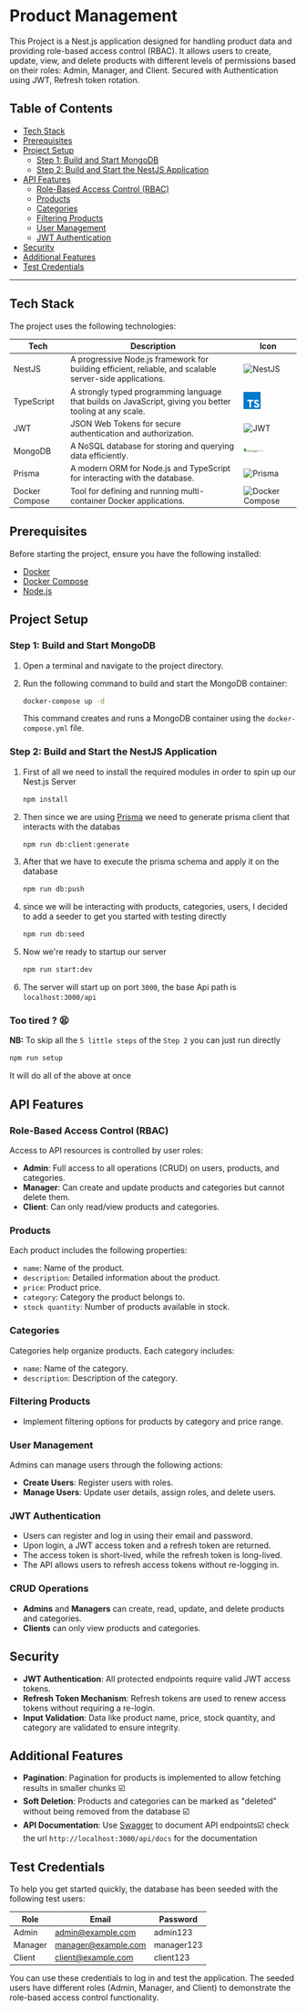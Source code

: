 # Product Management

This Project is a Nest.js application designed for handling product data and providing role-based access control (RBAC). It allows users to create, update, view, and delete products with different levels of permissions based on their roles: Admin, Manager, and Client. Secured with Authentication using JWT, Refresh token rotation.

## Table of Contents
- [Tech Stack](#tech-stack)
- [Prerequisites](#prerequisites)
- [Project Setup](#project-setup)
  - [Step 1: Build and Start MongoDB](#step-1-build-and-start-mongodb)
  - [Step 2: Build and Start the NestJS Application](#step-2-build-and-start-the-nestjs-application)
- [API Features](#api-features)
  - [Role-Based Access Control (RBAC)](#role-based-access-control-rbac)
  - [Products](#products)
  - [Categories](#categories)
  - [Filtering Products](#filtering-products)
  - [User Management](#user-management)
  - [JWT Authentication](#jwt-authentication)
- [Security](#security)
- [Additional Features](#additional-features)
- [Test Credentials](#test-credentials)

---
## Tech Stack

The project uses the following technologies:

| Tech                       | Description                                             | Icon                                                                                     |
|----------------------------|---------------------------------------------------------|------------------------------------------------------------------------------------------|
| NestJS                     | A progressive Node.js framework for building efficient, reliable, and scalable server-side applications. | <img src="https://nestjs.com/img/logo-small.svg" alt="NestJS" width="35" height="30"/>   |
| TypeScript                 | A strongly typed programming language that builds on JavaScript, giving you better tooling at any scale. | <img src="https://raw.githubusercontent.com/github/explore/main/topics/typescript/typescript.png" alt="TypeScript" width="30" height="30"/> |
| JWT                        | JSON Web Tokens for secure authentication and authorization.       | <img src="https://jwt.io/img/pic_logo.svg" alt="JWT" width="35" height="30"/>            |
| MongoDB                    | A NoSQL database for storing and querying data efficiently.          | <img src="https://raw.githubusercontent.com/github/explore/main/topics/mongodb/mongodb.png" alt="MongoDB" width="35" height="30"/>         |
| Prisma                     | A modern ORM for Node.js and TypeScript for interacting with the database. | <img src="https://avatars.githubusercontent.com/u/17219288?s=200&v=4" alt="Prisma" width="35" height="30"/>           |
| Docker Compose             | Tool for defining and running multi-container Docker applications.   | <img src="https://www.docker.com/wp-content/uploads/2022/03/Moby-logo.png" alt="Docker Compose" width="35" height="30"/>  |

## Prerequisites

Before starting the project, ensure you have the following installed:

- [Docker](https://www.docker.com/get-started)
- [Docker Compose](https://docs.docker.com/compose/install/)
- [Node.js](https://nodejs.org/en)

## Project Setup

### Step 1: Build and Start MongoDB

1. Open a terminal and navigate to the project directory.
2. Run the following command to build and start the MongoDB container:

   ```bash
   docker-compose up -d
   ```

   This command creates and runs a MongoDB container using the `docker-compose.yml` file.

### Step 2: Build and Start the NestJS Application
1. First of all we need to install the required modules in order to spin up our Nest.js Server
   ```bash
   npm install
   ```
2. Then since we are using [Prisma](https://www.prisma.io/) we need to generate prisma client that interacts with the databas
   ```bash
   npm run db:client:generate
   ```
3. After that we have to execute the prisma schema and apply it on the database
   ```bash
   npm run db:push
   ```
4. since we will be interacting with products, categories, users, I decided to add a seeder to get you started with testing directly 
   ```bash
   npm run db:seed
   ```
5. Now we're ready to startup our server 
   ```bash
   npm run start:dev
   ```
6. The server will start up on port `3000`, the base Api path is `localhost:3000/api`

### Too tired ? 😫
**NB:** To skip all the `5 little steps` of the `Step 2` you can just run directly 
   ```bash
   npm run setup
   ```
   It will do all of the above at once

## API Features

### Role-Based Access Control (RBAC)
Access to API resources is controlled by user roles:
- **Admin**: Full access to all operations (CRUD) on users, products, and categories.
- **Manager**: Can create and update products and categories but cannot delete them.
- **Client**: Can only read/view products and categories.

### Products
Each product includes the following properties:
- `name`: Name of the product.
- `description`: Detailed information about the product.
- `price`: Product price.
- `category`: Category the product belongs to.
- `stock quantity`: Number of products available in stock.

### Categories
Categories help organize products. Each category includes:
- `name`: Name of the category.
- `description`: Description of the category.

### Filtering Products
- Implement filtering options for products by category and price range.

### User Management
Admins can manage users through the following actions:
- **Create Users**: Register users with roles.
- **Manage Users**: Update user details, assign roles, and delete users.

### JWT Authentication
- Users can register and log in using their email and password.
- Upon login, a JWT access token and a refresh token are returned.
- The access token is short-lived, while the refresh token is long-lived.
- The API allows users to refresh access tokens without re-logging in.

### CRUD Operations
- **Admins** and **Managers** can create, read, update, and delete products and categories.
- **Clients** can only view products and categories.

## Security

- **JWT Authentication**: All protected endpoints require valid JWT access tokens.
- **Refresh Token Mechanism**: Refresh tokens are used to renew access tokens without requiring a re-login.
- **Input Validation**: Data like product name, price, stock quantity, and category are validated to ensure integrity.

## Additional Features

- **Pagination**: Pagination for products is implemented to allow fetching results in smaller chunks ☑️
- **Soft Deletion**: Products and categories can be marked as "deleted" without being removed from the database ☑️
- **API Documentation**: Use [Swagger](https://swagger.io/) to document API endpoints☑️ check the url `http://localhost:3000/api/docs` for the documentation


## Test Credentials

To help you get started quickly, the database has been seeded with the following test users:

| Role    | Email                   | Password   |
|---------|-------------------------|------------|
| Admin   | admin@example.com       | admin123   |
| Manager | manager@example.com     | manager123 |
| Client  | client@example.com      | client123  |

You can use these credentials to log in and test the application. The seeded users have different roles (Admin, Manager, and Client) to demonstrate the role-based access control functionality.


